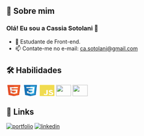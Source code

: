 ## 🚀 Sobre mim

### Olá! Eu sou a Cassia Sotolani 👋

- 🌱 Estudante de Front-end.
- 📫 Contate-me no e-mail: ca.sotolani@gmail.com

## 🛠 Habilidades
<div style="display: inline_block">
  <img align="center" height="30" width="40" src="https://raw.githubusercontent.com/devicons/devicon/master/icons/html5/html5-original.svg">
  <img align="center" height="30" width="40" src="https://raw.githubusercontent.com/devicons/devicon/master/icons/css3/css3-original.svg">
  <img align="center" height="30" width="40" src="https://raw.githubusercontent.com/devicons/devicon/master/icons/javascript/javascript-plain.svg">
  <img align="center" height="30" width="40" src="https://github.com/remojansen/logo.ts/blob/master/ts.png">
  <img align="center" height="30" width="40" src="https://angular.io/assets/images/logos/angular/angular.png">  	
 </div>

## 🔗 Links
[![portfolio](https://img.shields.io/badge/my_portfolio-000?style=for-the-badge&logo=ko-fi&logoColor=white)](https://cassiasotolani.github.io/portfolio/)
[![linkedin](https://img.shields.io/badge/linkedin-0A66C2?style=for-the-badge&logo=linkedin&logoColor=white)](https://www.linkedin.com/in/cassia-sotolani-16a811bb/)
